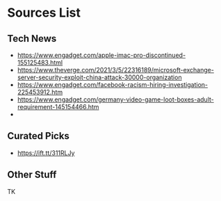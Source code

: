 # Sources List

<!--
Notes:

* Remove any parameters in the link before commiting to avoid
  tracking stuff
* Use an URL expander for shortened links, unless it's youtu.be
  links
* Every link will he reviewed by Andrei Jiroh and others before
  bumping into publish-todo category.

-->

## Tech News

- https://www.engadget.com/apple-imac-pro-discontinued-155125483.html
- https://www.theverge.com/2021/3/5/22316189/microsoft-exchange-server-security-exploit-china-attack-30000-organization
- https://www.engadget.com/facebook-racism-hiring-investigation-225453912.htm 
- https://www.engadget.com/germany-video-game-loot-boxes-adult-requirement-145154466.htm
-

## Curated Picks

- https://ift.tt/311RLJy

## Other Stuff

TK
